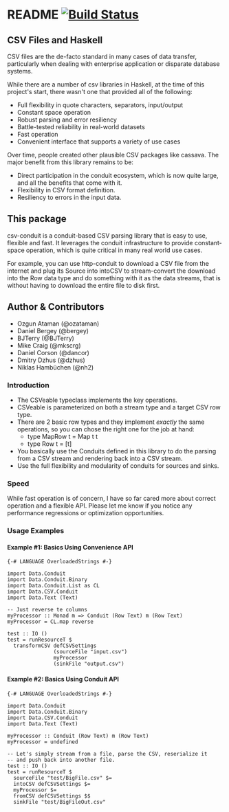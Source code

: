 # README [![Build Status](https://travis-ci.org/ozataman/csv-conduit.svg?branch=master)](https://travis-ci.org/ozataman/csv-conduit)

## CSV Files and Haskell

CSV files are the de-facto standard in many cases of data transfer,
particularly when dealing with enterprise application or disparate database
systems.

While there are a number of csv libraries in Haskell, at the time of
this project's start, there wasn't one that provided all of the
following:

* Full flexibility in quote characters, separators, input/output
* Constant space operation
* Robust parsing and error resiliency
* Battle-tested reliability in real-world datasets
* Fast operation
* Convenient interface that supports a variety of use cases

Over time, people created other plausible CSV packages like cassava.
The major benefit from this library remains to be:

* Direct participation in the conduit ecosystem, which is now quite
  large, and all the benefits that come with it.
* Flexibility in CSV format definition.
* Resiliency to errors in the input data.


## This package

csv-conduit is a conduit-based CSV parsing library that is easy to
use, flexible and fast. It leverages the conduit infrastructure to
provide constant-space operation, which is quite critical in many real
world use cases.

For example, you can use http-conduit to download a CSV file from the
internet and plug its Source into intoCSV to stream-convert the
download into the Row data type and do something with it as the data
streams, that is without having to download the entire file to disk
first.


## Author & Contributors

- Ozgun Ataman (@ozataman)
- Daniel Bergey (@bergey)
- BJTerry (@BJTerry)
- Mike Craig (@mkscrg)
- Daniel Corson (@dancor)
- Dmitry Dzhus (@dzhus)
- Niklas Hambüchen (@nh2)


### Introduction

* The CSVeable typeclass implements the key operations.
* CSVeable is parameterized on both a stream type and a target CSV row type.
* There are 2 basic row types and they implement *exactly* the same operations,
  so you can chose the right one for the job at hand:
  - type MapRow t = Map t t
  - type Row t = [t]
* You basically use the Conduits defined in this library to do the
  parsing from a CSV stream and rendering back into a CSV stream.
* Use the full flexibility and modularity of conduits for sources and sinks.

### Speed

While fast operation is of concern, I have so far cared more about correct
operation and a flexible API. Please let me know if you notice any performance
regressions or optimization opportunities.


### Usage Examples


#### Example #1: Basics Using Convenience API

    {-# LANGUAGE OverloadedStrings #-}

    import Data.Conduit
    import Data.Conduit.Binary
    import Data.Conduit.List as CL
    import Data.CSV.Conduit
    import Data.Text (Text)
    
    -- Just reverse te columns
    myProcessor :: Monad m => Conduit (Row Text) m (Row Text)
    myProcessor = CL.map reverse
    
    test :: IO ()
    test = runResourceT $ 
      transformCSV defCSVSettings 
                   (sourceFile "input.csv") 
                   myProcessor
                   (sinkFile "output.csv")


#### Example #2: Basics Using Conduit API

    {-# LANGUAGE OverloadedStrings #-}

    import Data.Conduit
    import Data.Conduit.Binary
    import Data.CSV.Conduit
    import Data.Text (Text)

    myProcessor :: Conduit (Row Text) m (Row Text)
    myProcessor = undefined
    
    -- Let's simply stream from a file, parse the CSV, reserialize it
    -- and push back into another file.
    test :: IO ()
    test = runResourceT $ 
      sourceFile "test/BigFile.csv" $= 
      intoCSV defCSVSettings $=
      myProcessor $=
      fromCSV defCSVSettings $$
      sinkFile "test/BigFileOut.csv"


